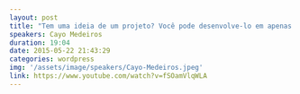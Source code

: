```yaml
---
layout: post
title: "Tem uma ideia de um projeto? Você pode desenvolve-lo em apenas 1 final de semana!"
speakers: Cayo Medeiros
duration: 19:04
date: 2015-05-22 21:43:29
categories: wordpress
img: '/assets/image/speakers/Cayo-Medeiros.jpeg'
link: https://www.youtube.com/watch?v=fSOamVlqWLA
---
```

